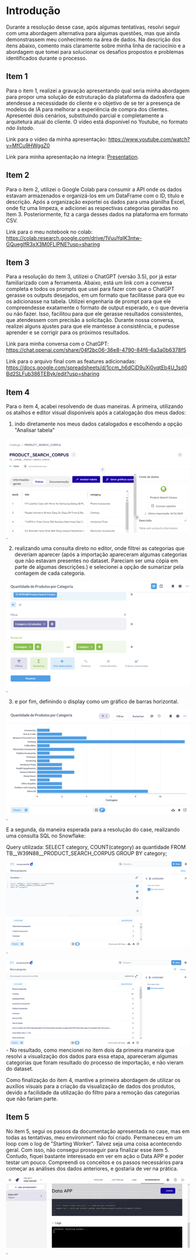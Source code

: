 # Introdução

Durante a resolução desse case, após algumas tentativas, resolvi seguir com uma abordagem alternativa para algumas questões, mas que ainda demonstrassem meu conhecimento na área de dados. Na descrição dos itens abaixo, comento mais claramente sobre minha linha de raciocínio e a abordagem que tomei para solucionar os desafios propostos e problemas identificados durante o processo.

## Item 1
Para o item 1, realizei a gravação apresentando qual seria minha abordagem para propor uma solução de estruturação da plataforma da dadosfera que atendesse a necessidade do cliente e o objetivo de se ter a presença de modelos de IA para melhorar a experiência de compra dos clientes. Apresentei dois cenários, substituindo parcial e completamente a arquitetura atual do cliente. O vídeo está disponível no Youtube, no formato _não listado_.

Link para o vídeo da minha apresentação: https://www.youtube.com/watch?v=MfCu9HWggZ0

Link para minha apresentação na íntegra: [Presentation](presentation.md).


## Item 2

Para o item 2, utilizei o Google Colab para consumir a API onde os dados estavam armazenados e organizá-los em um DataFrame com o ID, título e descrição. Após a organização exportei os dados para uma planilha Excel, onde fiz uma limpeza, e adicionei as respectivas categorias geradas no Item 3. Posteriormente, fiz a carga desses dados na plataforma em formato CSV.

Link para o meu notebook no colab: https://colab.research.google.com/drive/1VuuYqIK3ntw-GQuegIfR3xX3M0FLlPNE?usp=sharing

## Item 3

Para a resolução do item 3, utilizei o ChatGPT (versão 3.5), por já estar familiarizado com a ferramenta. Abaixo, está um link com a conversa completa e todos os prompts que usei para fazer com que o ChatGPT gerasse os outputs desejados, em um formato que facilitasse para que eu os adicionasse na tabela. Utilizei engenharia de prompt para que ele compreendesse exatamente o formato de output esperado, e o que deveria ou não fazer. Isso, facilitou para que ele gerasse resultados consistentes, que atendessem com precisão a solicitação. Durante nossa conversa, realizei alguns ajustes para que ele mantesse a consistência, e pudesse aprender e se corrigir para os próximos resultados.

Link para minha conversa com o ChatGPT: https://chat.openai.com/share/04f2bc06-36e8-4790-84f6-6a3a0b6378f5

Link para o arquivo final com as features adicionadas: https://docs.google.com/spreadsheets/d/1ccm_h6dCiD9uXj0vqtEb4U_1sd0Bd2SLFub386TEByk/edit?usp=sharing

## Item 4

Para o item 4, acabei resolvendo de duas maneiras. A primeira, utilizando os atalhos e editor visual disponíveis após a catalogação dos meus dados: 

1. indo diretamente nos meus dados catalogados e escolhendo a opção "Analisar tabela"

![Preview dos dados catalogados](images/image-3.png).

2. realizando uma consulta direto no editor, onde filtrei as categorias que deveriam aparecer (após a importação apareceram algumas categorias que não estavam presentes no dataset. Pareciam ser uma cópia em parte de algumas descrições.) e selecionei a opção de sumarizar pela contagem de cada categoria.

![Filtro aplicado para consulta dos dados](images/image-4.png).

3. e por fim, definindo o display como um gráfico de barras horizontal.

![Visualização dos dados em gráfico de barras horizontal](images/image-5.png).

E a segunda, da maneira esperada para a resolução do case, realizando uma consulta SQL no Snowflake:

Query utilizada: SELECT category, COUNT(category) as quantidade
FROM TB__W39N88__PRODUCT_SEARCH_CORPUS
GROUP BY category;

![Query](images/image-10.png).

![Resultado da consulta em SQL](images/image-8.png) - No resultado, como mencionei no item dois da primeira maneira que resolvi a visualização dos dados para essa etapa, apareceram algumas categorias que foram resultado do processo de importação, e não vieram do dataset.

Como finalização do item 4, mantive a primeira abordagem de utilizar os auxílios visuais para a criação da visualização de dados dos produtos, devido a facilidade da utilização do filtro para a remoção das categorias que não fariam parte.

## Item 5

No item 5, segui os passos da documentação apresentada no case, mas em todas as tentativas, meu environment não foi criado. Permaneceu em um loop com o log de "Starting Worker". Talvez seja uma coisa acontecendo geral. Com isso, não consegui prosseguir para finalizar esse item 5. Contudo, fiquei bastante interessado em ver em ação o Data APP e poder testar um pouco. Compreendi os conceitos e os passos necessários para começar as análises dos dados anteriores, e gostaria de ver na prática.

![Building environment](images/image-11.png).
